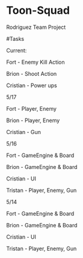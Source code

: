 # Toon-Squad
Rodriguez Team Project

#Tasks

Current:

Fort - Enemy Kill Action

Brion - Shoot Action

Cristian - Power ups

5/17

Fort - Player, Enemy

Brion - Player, Enemy

Cristian - Gun

5/16

Fort - GameEngine & Board

Brion - GameEngine & Board

Cristian - UI

Tristan - Player, Enemy, Gun

5/14

Fort - GameEngine & Board

Brion - GameEngine & Board

Cristian - UI

Tristan - Player, Enemy, Gun
